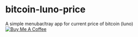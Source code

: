 # bitcoin-luno-price
A simple menubar/tray app for current price of bitcoin (luno)
<a href="https://www.buymeacoffee.com/9itd16a" target="_blank"><img src="https://www.buymeacoffee.com/assets/img/custom_images/orange_img.png" alt="Buy Me A Coffee" style="height: auto !important;width: auto !important;" ></a>
